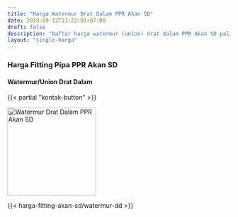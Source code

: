 ```yaml
---
title: "Harga Watermur Drat Dalam PPR Akan SD"
date: 2019-09-12T13:22:01+07:00
draft: false
description: "Daftar harga watermur (union) drat dalam PPR Akan SD paling update. Tersedia berbagai sambungan pipa PPR Akan SD."
layout: "single-harga"
---
```


### Harga Fitting Pipa PPR Akan SD

#### Watermur/Union Drat Dalam

{{< partial "kontak-button" >}}

<img src="../img/akan-sd/watermur-drat-dalam.jpg" alt="Watermur Drat Dalam PPR Akan SD" width="200">

{{< harga-fitting-akan-sd/watermur-dd >}}


